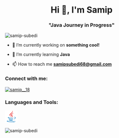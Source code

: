 <h1 align="center">Hi 👋, I'm Samip</h1>
<h3 align="center">"Java Journey in Progress"</h3>

<p align="left"> <img src="https://komarev.com/ghpvc/?username=samip-subedi&label=Profile%20views&color=0e75b6&style=flat" alt="samip-subedi" /> </p>

- 🔭 I’m currently working on **something cool!**

- 🌱 I’m currently learning **Java**

- 📫 How to reach me **samipsubedi68@gmail.com**

<h3 align="left">Connect with me:</h3>
<p align="left">
<a href="https://instagram.com/samip__18" target="blank"><img align="center" src="https://raw.githubusercontent.com/rahuldkjain/github-profile-readme-generator/master/src/images/icons/Social/instagram.svg" alt="samip__18" height="30" width="40" /></a>
</p>

<h3 align="left">Languages and Tools:</h3>
<p align="left"> <a href="https://www.java.com" target="_blank" rel="noreferrer"> <img src="https://raw.githubusercontent.com/devicons/devicon/master/icons/java/java-original.svg" alt="java" width="40" height="40"/> </a> </p>

<p><img align="center" src="https://github-readme-stats.vercel.app/api/top-langs?username=samip-subedi&show_icons=true&locale=en&layout=compact" alt="samip-subedi" /></p>
